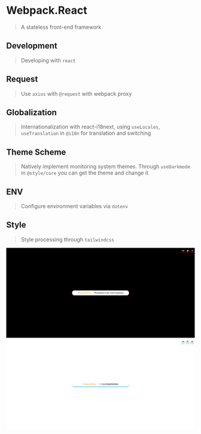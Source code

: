 # Webpack.React

> A stateless front-end framework

## Development

> Developing with `react`

## Request

> Use `axios` with `@request` with webpack proxy

## Globalization

> Internationalization with react-i18next, using `useLocales`, `useTranslation` in `@i18n` for translation and switching

## Theme Scheme

> Natively implement monitoring system themes.
> Through `useDarkmode` in `@style/core` you can get the theme and change it

## ENV

> Configure environment variables via `dotenv`

## Style

> Style processing through `tailwindcss`

![image](https://github.com/ubuding/Webpack.React/blob/ubuding/README/dark.png)
![image](https://github.com/ubuding/Webpack.React/blob/ubuding/README/light.png)

